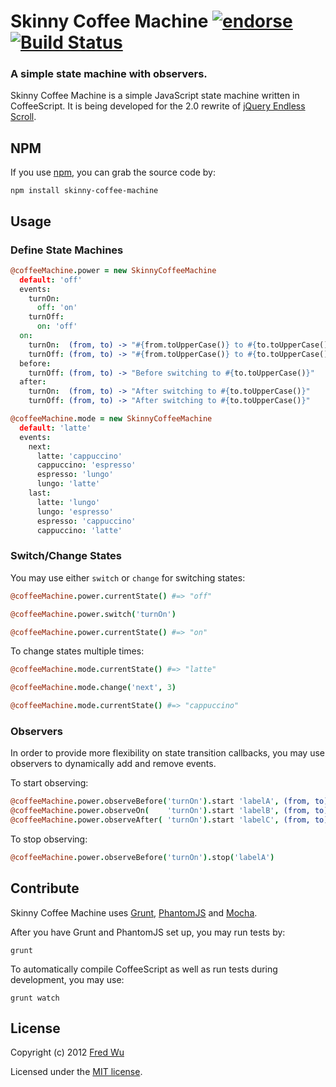 # Skinny Coffee Machine [![endorse](http://api.coderwall.com/fredwu/endorsecount.png)](http://coderwall.com/fredwu) [![Build Status](https://secure.travis-ci.org/fredwu/skinny-coffee-machine.png?branch=master)](http://travis-ci.org/fredwu/skinny-coffee-machine)

### A simple state machine with observers.

Skinny Coffee Machine is a simple JavaScript state machine written in CoffeeScript. It is being developed for the 2.0 rewrite of [jQuery Endless Scroll](https://github.com/fredwu/jquery-endless-scroll).

## NPM

If you use [npm](https://npmjs.org/), you can grab the source code by:

```
npm install skinny-coffee-machine
```

## Usage

### Define State Machines

```coffeescript
@coffeeMachine.power = new SkinnyCoffeeMachine
  default: 'off'
  events:
    turnOn:
      off: 'on'
    turnOff:
      on: 'off'
  on:
    turnOn:  (from, to) -> "#{from.toUpperCase()} to #{to.toUpperCase()}"
    turnOff: (from, to) -> "#{from.toUpperCase()} to #{to.toUpperCase()}"
  before:
    turnOff: (from, to) -> "Before switching to #{to.toUpperCase()}"
  after:
    turnOn:  (from, to) -> "After switching to #{to.toUpperCase()}"
    turnOff: (from, to) -> "After switching to #{to.toUpperCase()}"

@coffeeMachine.mode = new SkinnyCoffeeMachine
  default: 'latte'
  events:
    next:
      latte: 'cappuccino'
      cappuccino: 'espresso'
      espresso: 'lungo'
      lungo: 'latte'
    last:
      latte: 'lungo'
      lungo: 'espresso'
      espresso: 'cappuccino'
      cappuccino: 'latte'
```

### Switch/Change States

You may use either `switch` or `change` for switching states:

```coffeescript
@coffeeMachine.power.currentState() #=> "off"

@coffeeMachine.power.switch('turnOn')

@coffeeMachine.power.currentState() #=> "on"
```

To change states multiple times:

```coffeescript
@coffeeMachine.mode.currentState() #=> "latte"

@coffeeMachine.mode.change('next', 3)

@coffeeMachine.mode.currentState() #=> "cappuccino"
```

### Observers

In order to provide more flexibility on state transition callbacks, you may use observers to dynamically add and remove events.

To start observing:

```coffeescript
@coffeeMachine.power.observeBefore('turnOn').start 'labelA', (from, to) => "Observer A before switching to #{to.toUpperCase()}"
@coffeeMachine.power.observeOn(    'turnOn').start 'labelB', (from, to) => "Observer B on switching to #{to.toUpperCase()}"
@coffeeMachine.power.observeAfter( 'turnOn').start 'labelC', (from, to) => "Observer C after switching to #{to.toUpperCase()}"
```

To stop observing:

```coffeescript
@coffeeMachine.power.observeBefore('turnOn').stop('labelA')
```

## Contribute

Skinny Coffee Machine uses [Grunt](http://gruntjs.com/), [PhantomJS](http://phantomjs.org/) and [Mocha](http://visionmedia.github.com/mocha/).

After you have Grunt and PhantomJS set up, you may run tests by:

```
grunt
```

To automatically compile CoffeeScript as well as run tests during development, you may use:

```
grunt watch
```

## License

Copyright (c) 2012 [Fred Wu](http://fredwu.me/)

Licensed under the [MIT license](http://fredwu.mit-license.org/).
